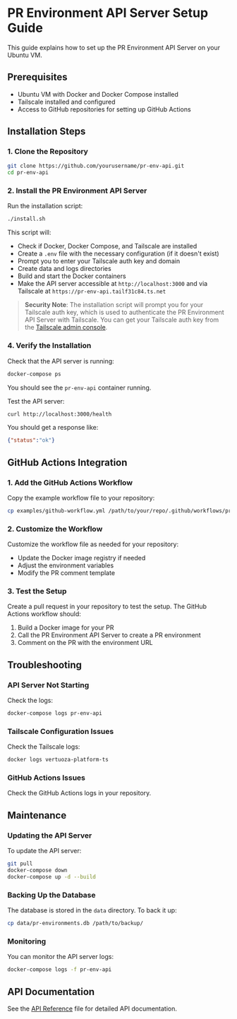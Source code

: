 # PR Environment API Server Setup Guide

This guide explains how to set up the PR Environment API Server on your Ubuntu VM.

## Prerequisites

- Ubuntu VM with Docker and Docker Compose installed
- Tailscale installed and configured
- Access to GitHub repositories for setting up GitHub Actions

## Installation Steps

### 1. Clone the Repository

```bash
git clone https://github.com/yourusername/pr-env-api.git
cd pr-env-api
```

### 2. Install the PR Environment API Server

Run the installation script:

```bash
./install.sh
```

This script will:
- Check if Docker, Docker Compose, and Tailscale are installed
- Create a `.env` file with the necessary configuration (if it doesn't exist)
- Prompt you to enter your Tailscale auth key and domain
- Create data and logs directories
- Build and start the Docker containers
- Make the API server accessible at `http://localhost:3000` and via Tailscale at `https://pr-env-api.tailf31c84.ts.net`

> **Security Note**: The installation script will prompt you for your Tailscale auth key, which is used to authenticate the PR Environment API Server with Tailscale. You can get your Tailscale auth key from the [Tailscale admin console](https://login.tailscale.com/admin/settings/keys).

### 4. Verify the Installation

Check that the API server is running:

```bash
docker-compose ps
```

You should see the `pr-env-api` container running.

Test the API server:

```bash
curl http://localhost:3000/health
```

You should get a response like:

```json
{"status":"ok"}
```

## GitHub Actions Integration

### 1. Add the GitHub Actions Workflow

Copy the example workflow file to your repository:

```bash
cp examples/github-workflow.yml /path/to/your/repo/.github/workflows/pr-environment.yml
```

### 2. Customize the Workflow

Customize the workflow file as needed for your repository:

- Update the Docker image registry if needed
- Adjust the environment variables
- Modify the PR comment template

### 3. Test the Setup

Create a pull request in your repository to test the setup. The GitHub Actions workflow should:

1. Build a Docker image for your PR
2. Call the PR Environment API Server to create a PR environment
3. Comment on the PR with the environment URL

## Troubleshooting

### API Server Not Starting

Check the logs:

```bash
docker-compose logs pr-env-api
```

### Tailscale Configuration Issues

Check the Tailscale logs:

```bash
docker logs vertuoza-platform-ts
```

### GitHub Actions Issues

Check the GitHub Actions logs in your repository.

## Maintenance

### Updating the API Server

To update the API server:

```bash
git pull
docker-compose down
docker-compose up -d --build
```

### Backing Up the Database

The database is stored in the `data` directory. To back it up:

```bash
cp data/pr-environments.db /path/to/backup/
```

### Monitoring

You can monitor the API server logs:

```bash
docker-compose logs -f pr-env-api
```

## API Documentation

See the [API Reference](./api-reference.md) file for detailed API documentation.
